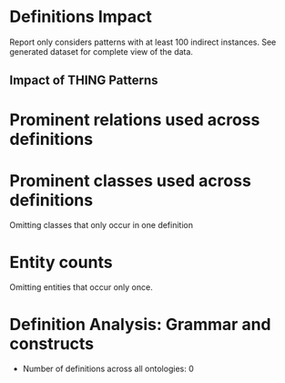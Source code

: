 
# Definitions Impact
Report only considers patterns with at least 100 indirect instances.
See generated dataset for complete view of the data.



## Impact of THING Patterns


# Prominent relations used across definitions


# Prominent classes used across definitions
Omitting classes that only occur in one definition

# Entity counts
Omitting entities that occur only once.

# Definition Analysis: Grammar and constructs
* Number of definitions across all ontologies: 0
